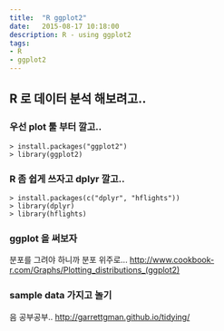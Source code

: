 ```yaml
---
title:  "R ggplot2"
date:   2015-08-17 10:18:00
description: R - using ggplot2
tags: 
- R
- ggplot2
---
```


## R 로 데이터 분석 해보려고..

### 우선 plot 툴 부터 깔고..
```
> install.packages("ggplot2")
> library(ggplot2)
```

### R 좀 쉽게 쓰자고 dplyr 깔고..
```
> install.packages(c("dplyr", "hflights"))
> library(dplyr)
> library(hflights)
```

### ggplot 을 써보자
분포를 그려야 하니까 분포 위주로...
http://www.cookbook-r.com/Graphs/Plotting_distributions_(ggplot2)

### sample data 가지고 놀기
음 공부공부..
http://garrettgman.github.io/tidying/


[ggplot2]: http://ggplot2.org
[ggplot2-quick]: http://www.statmethods.net/advgraphs/ggplot2.html
[ggplot2-cheatsheet]: https://www.rstudio.com/wp-content/uploads/2015/03/ggplot2-cheatsheet.pdf
[r-lib-dplyr]: http://wsyang.com/2014/02/introduction-to-dplyr
[r-cookbook]: http://www.cookbook-r.com/Manipulating_data
[r-cookbook-ggplot2]: http://www.cookbook-r.com/Graphs/Plotting_distributions_(ggplot2)
[r-sampling]: http://www.jopenbusiness.com/wordpress/?p=117
